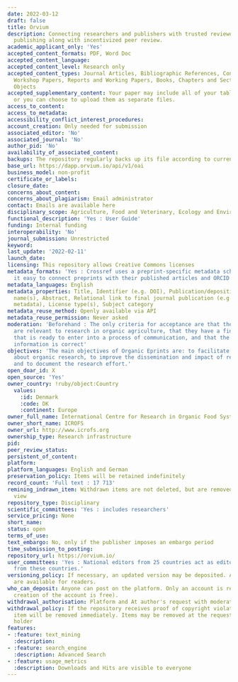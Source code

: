 ```yaml
---
date: 2022-03-12
draft: false
title: Orvium
description: Connecting researchers and publishers with trusted reviewers to accelerate
  publishing along with incentivized peer review.
academic_applicant_only: 'Yes'
accepted_content_formats: PDF, Word Doc
accepted_content_language:
accepted_content_level: Research only
accepted_content_types: Journal Articles, Bibliographic References, Conference and
  Workshop Papers, Reports and Working Papers, Books, Chapters and Sections, Learning
  Objects
accepted_supplementary_content: Your paper may include all of your tables and figures,
  or you can choose to upload them as separate files.
access_to_content:
access_to_metadata:
accessibility_conflict_interest_procedures:
account_creation: Only needed for submission
associated_editor: 'No'
associated_journal: 'No'
author_pid: 'No'
availability_of_associated_content:
backups: The repository regularly backs up its file according to current best practices
base_url: https://dapp.orvium.io/api/v1/oai
business_model: non-profit
certificate_or_labels:
closure_date:
concerns_about_content:
concerns_about_plagiarism: Email administrator
contact: Emails are available here
disciplinary_scope: Agriculture, Food and Veterinary, Ecology and Environment
functional_description: 'Yes : User Guide'
funding: Internal funding
interoperability: 'No'
journal_submission: Unrestricted
keyword:
last_update: '2022-02-11'
launch_date:
licensing: This repository allows Creative Commons licenses
metadata_formats: 'Yes : Crossref uses a preprint-specific metadata schema that makes
  it easy to connect preprints with their published articles and ORCID profiles'
metadata_languages: English
metadata_properties: Title, Identifier (e.g. DOI), Publication/deposition date, Author
  name(s), Abstract, Relational link to final journal publication (e.g. in crossref
  metadata), License type(s), Subject category
metadata_reuse_method: Openly available via API
metadata_reuse_permission: Never asked
moderation: 'Beforehand : The only criteria for acceptance are that the documents
  are relevant to research in organic agriculture, that they have a finished form
  that is ready to enter into a process of communication, and that the required metadata
  information is correct'
objectives: 'The main objectives of Organic Eprints are: to facilitate the communication
  about organic research, to improve the dissemination and impact of research findings,
  and to document the research effort.'
open_doar_id: X
open_source: 'Yes'
owner_country: !ruby/object:Country
  values:
    :id: Denmark
    :code: DK
    :continent: Europe
owner_full_name: International Centre for Research in Organic Food Systems
owner_short_name: ICROFS
owner_url: http://www.icrofs.org
ownership_type: Research infrastructure
pid:
peer_review_status:
persistent_of_content:
platform:
platform_languages: English and German
preservation_policy: Items will be retained indefinitely
record_count: 'Full text : 17 713'
remining_indrawn_item: Withdrawn items are not deleted, but are removed from public
  view
repository_type: Disciplinary
scientific_committees: 'Yes : includes researchers'
service_pricing: None
short_name:
status: open
terms_of_use:
text_embargo: No, only if the publisher imposes an embargo period
time_submission_to_posting:
repository_url: https://orvium.io/
user_committees: 'Yes : National editors from 25 countries act as editors for entries
  from these countries.'
versioning_policy: If necessary, an updated version may be deposited. All version
  are available for readers.
who_can_deposit: Anyone can post on the platform. Only an account is required ( The
  creation of the account is free).
withdrawal_authorisation: Platform and At author's request with moderator approval
withdrawal_policy: If the repository receives proof of copyright violation, the relevant
  item will be removed immediately. Items may be removed at the request of the author/copyright
  holder
features:
- :feature: text_mining
  :description:
- :feature: search_engine
  :description: Advanced Search
- :feature: usage_metrics
  :description: Downloads and Hits are visible to everyone
---
```



